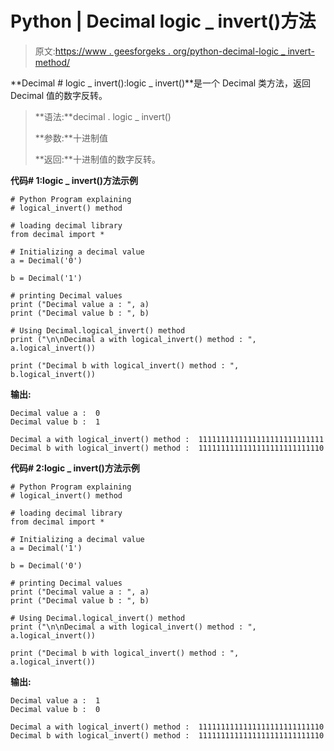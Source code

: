 # Python | Decimal logic _ invert()方法

> 原文:[https://www . geesforgeks . org/python-decimal-logic _ invert-method/](https://www.geeksforgeeks.org/python-decimal-logical_invert-method/)

**Decimal # logic _ invert():logic _ invert()**是一个 Decimal 类方法，返回 Decimal 值的数字反转。

> **语法:**decimal . logic _ invert()
> 
> **参数:**十进制值
> 
> **返回:**十进制值的数字反转。

**代码# 1:logic _ invert()方法示例**

```
# Python Program explaining 
# logical_invert() method

# loading decimal library
from decimal import *

# Initializing a decimal value
a = Decimal('0')

b = Decimal('1')

# printing Decimal values
print ("Decimal value a : ", a)
print ("Decimal value b : ", b)

# Using Decimal.logical_invert() method
print ("\n\nDecimal a with logical_invert() method : ", a.logical_invert())

print ("Decimal b with logical_invert() method : ", b.logical_invert())
```

**输出:**

```
Decimal value a :  0
Decimal value b :  1

Decimal a with logical_invert() method :  1111111111111111111111111111
Decimal b with logical_invert() method :  1111111111111111111111111110

```

**代码# 2:logic _ invert()方法示例**

```
# Python Program explaining 
# logical_invert() method

# loading decimal library
from decimal import *

# Initializing a decimal value
a = Decimal('1')

b = Decimal('0')

# printing Decimal values
print ("Decimal value a : ", a)
print ("Decimal value b : ", b)

# Using Decimal.logical_invert() method
print ("\n\nDecimal a with logical_invert() method : ", a.logical_invert())

print ("Decimal b with logical_invert() method : ", a.logical_invert())
```

**输出:**

```
Decimal value a :  1
Decimal value b :  0

Decimal a with logical_invert() method :  1111111111111111111111111110
Decimal b with logical_invert() method :  1111111111111111111111111110

```
